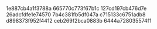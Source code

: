 1e887cb4a1f3788a
665770c773f67b1c
127cd197cb476d7e
26adcfdfe1e74570
7b4c381fb5df047a
c715133c6751adb8
d898373f952f4412
ceb269f2bca0883b
6444a728035574f1
